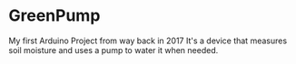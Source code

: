 # GreenPump
My first Arduino Project from way back in 2017
It's a device that measures soil moisture and uses a pump to water it when needed.

